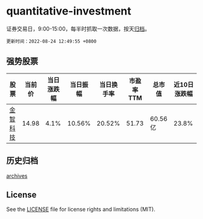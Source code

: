 # quantitative-investment

证券交易日，9:00-15:00，每半时抓取一次数据，按天[归档](archives)。

`更新时间：2022-08-24 12:49:55 +0800`

## 强势股票

|股票|当前价|当日涨跌幅|当日振幅|当日换手率|市盈率TTM|总市值|近10日涨跌幅|
|----|----|----|----|----|----|----|----|
|[金智科技](https://xueqiu.com/S/SZ002090)|14.98|4.1%|10.56%|20.52%|51.73|60.56亿|23.8%|

## 历史归档

[archives](archives)

## License

See the [LICENSE](LICENSE) file for license rights and limitations (MIT).